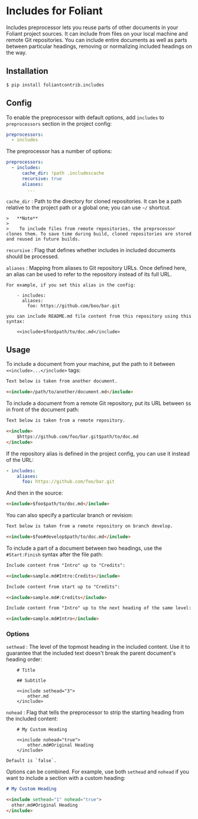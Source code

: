 # Includes for Foliant

Includes preprocessor lets you reuse parts of other documents in your Foliant project sources. It can include from files on your local machine and remote Git repositories. You can include entire documents as well as parts between particular headings, removing or normalizing included headings on the way.


## Installation

```shell
$ pip install foliantcontrib.includes
```


## Config

To enable the preprocessor with default options, add `includes` to `preprocessors` section in the project config:

```yaml
preprocessors:
  - includes
```

The preprocessor has a number of options:

```yaml
preprocessors:
  - includes:
      cache_dir: !path .includescache
      recursive: true
      aliases:
        ...
```

`cache_dir`
:   Path to the directory for cloned repositories. It can be a path relative to the project path or a global one; you can use `~/` shortcut.

    >   **Note**
    >
    >    To include files from remote repositories, the preprocessor clones them. To save time during build, cloned repositories are stored and reused in future builds.

`recursive`
:   Flag that defines whether includes in included documents should be processed.

`aliases`
:   Mapping from aliases to Git repository URLs. Once defined here, an alias can be used to refer to the repository instead of its full URL.

    For example, if you set this alias in the config:

        - includes:
          aliases:
            foo: https://github.com/boo/bar.git

    you can include README.md file content from this repository using this syntax:

        <<include>$foo$path/to/doc.md</include>


## Usage

To include a document from your machine, put the path to it between `<<include>...</include>` tags:

```markdown
Text below is taken from another document.

<<include>/path/to/another/document.md</include>
```

To include a document from a remote Git repository, put its URL between `$`s in front of the document path:

```markdown
Text below is taken from a remote repository.

<<include>
    $https://github.com/foo/bar.git$path/to/doc.md
</include>
```

If the repository alias is defined in the project config, you can use it instead of the URL:

```yaml
- includes:
    aliases:
      foo: https://github.com/foo/bar.git
```

And then in the source:

```markdown
<<include>$foo$path/to/doc.md</include>
```

You can also specify a particular branch or revision:

```markdown
Text below is taken from a remote repository on branch develop.

<<include>$foo#develop$path/to/doc.md</include>
```

To include a part of a document between two headings, use the `#Start:Finish` syntax after the file path:

```markdown
Include content from "Intro" up to "Credits":

<<include>sample.md#Intro:Credits</include>

Include content from start up to "Credits":

<<include>sample.md#:Credits</include>

Include content from "Intro" up to the next heading of the same level:

<<include>sample.md#Intro</include>
```


### Options

`sethead`
:   The level of the topmost heading in the included content. Use it to guarantee that the included text doesn't break the parent document's heading order:

        # Title

        ## Subtitle

        <<include sethead="3">
            other.md
        </include>

`nohead`
:   Flag that tells the preprocessor to strip the starting heading from the included content:

        # My Custom Heading

        <<include nohead="true">
            other.md#Original Heading
        </include>

    Default is `false`.

Options can be combined. For example, use both `sethead` and `nohead` if you want to include a section with a custom heading:

```markdown
# My Custom Heading

<<include sethead="1" nohead="true">
  other.md#Original Heading
</include>
```

